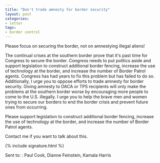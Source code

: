 ```yaml
---
title: "Don't trade amnesty for border security"
layout: post
categories:
- letter
tags:
- border control
---
```


Please focus on securing the border, not on amnestying illegal aliens!

The continual crises at the southern border prove that it's past time for Congress to secure the border. Congress needs to put politics aside and support legislation to construct additional border fencing, increase the use of technology at the border, and increase the number of Border Patrol agents. Congress has had years to fix this problem but has failed to do so. Additionally, I urge you to oppose efforts to trade amnesty for border security. Giving amnesty to DACA or TPS recipients will only make the problems at the southern border worse by encouraging more people to come to the U.S. illegally. I urge you to help the brave men and women trying to secure our borders to end the border crisis and prevent future ones from occurring.

Please support legislation to construct additional border fencing, increase the use of technology at the border, and increase the number of Border Patrol agents.

Contact me if you want to talk about this.

{% include signature.html %}

Sent to:
: Paul Cook, Dianne Feinstein, Kamala Harris
